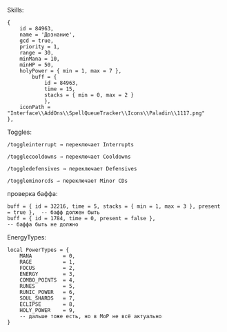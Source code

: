 Skills:

    { 
        id = 84963, 
        name = 'Дознание',  
        gcd = true, 
        priority = 1, 
        range = 30, 
        minMana = 10, 
        minHP = 50,
        holyPower = { min = 1, max = 7 }, 
            buff = { 
                id = 84963, 
                time = 15, 
                stacks = { min = 0, max = 2 }
                }, 
        iconPath = "Interface\\AddOns\\SpellQueueTracker\\Icons\\Paladin\\1117.png" 
    },
    

Toggles:

    /toggleinterrupt → переключает Interrupts

    /togglecooldowns → переключает Cooldowns

    /toggledefensives → переключает Defensives

    /toggleminorcds → переключает Minor CDs



проверка баффа:

    buff = { id = 32216, time = 5, stacks = { min = 1, max = 3 }, present = true },  -- бафф должен быть
    buff = { id = 1784, time = 0, present = false },                                 -- баффа быть не должно


EnergyTypes: 

    local PowerTypes = {
        MANA          = 0,
        RAGE          = 1,
        FOCUS         = 2,
        ENERGY        = 3,
        COMBO_POINTS  = 4,
        RUNES         = 5,
        RUNIC_POWER   = 6,
        SOUL_SHARDS   = 7,
        ECLIPSE       = 8,
        HOLY_POWER    = 9,
        -- дальше тоже есть, но в MoP не всё актуально
    }